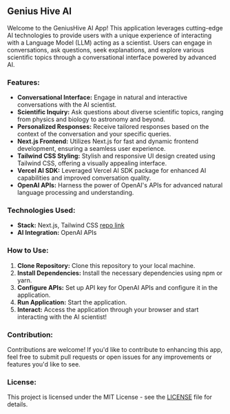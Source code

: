 ## Genius Hive AI

Welcome to the  GeniusHive AI App! This application leverages cutting-edge AI technologies to provide users with a unique experience of interacting with a Language Model (LLM) acting as a scientist. Users can engage in conversations, ask questions, seek explanations, and explore various scientific topics through a conversational interface powered by advanced AI.

### Features:
- **Conversational Interface:** Engage in natural and interactive conversations with the AI scientist.
- **Scientific Inquiry:** Ask questions about diverse scientific topics, ranging from physics and biology to astronomy and beyond.
- **Personalized Responses:** Receive tailored responses based on the context of the conversation and your specific queries.
- **Next.js Frontend:** Utilizes Next.js for fast and dynamic frontend development, ensuring a seamless user experience.
- **Tailwind CSS Styling:** Stylish and responsive UI design created using Tailwind CSS, offering a visually appealing interface.
- **Vercel AI SDK:** Leveraged Vercel AI SDK package for enhanced AI capabilities and improved conversation quality.
- **OpenAI APIs:** Harness the power of OpenAI's APIs for advanced natural language processing and understanding.

### Technologies Used:
- **Stack:** Next.js, Tailwind CSS [repo link](https://github.com/ayushagarwal27/expertAI-frontend)
- **AI Integration:** OpenAI APIs

### How to Use:
1. **Clone Repository:** Clone this repository to your local machine.
2. **Install Dependencies:** Install the necessary dependencies using npm or yarn.
3. **Configure APIs:** Set up API key for OpenAI APIs and configure it in the application.
4. **Run Application:** Start the application.
5. **Interact:** Access the application through your browser and start interacting with the AI scientist!

### Contribution:
Contributions are welcome! If you'd like to contribute to enhancing this app, feel free to submit pull requests or open issues for any improvements or features you'd like to see.

### License:
This project is licensed under the MIT License - see the [LICENSE](https://opensource.org/license/mit) file for details.
